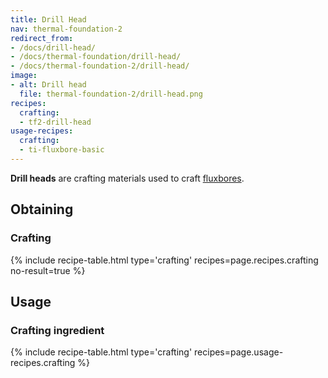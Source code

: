 ```yaml
---
title: Drill Head
nav: thermal-foundation-2
redirect_from:
- /docs/drill-head/
- /docs/thermal-foundation/drill-head/
- /docs/thermal-foundation-2/drill-head/
image:
- alt: Drill head
  file: thermal-foundation-2/drill-head.png
recipes:
  crafting:
  - tf2-drill-head
usage-recipes:
  crafting:
  - ti-fluxbore-basic
---
```


**Drill heads** are crafting materials used to craft
[fluxbores](/docs/1.12/thermal-innovation/fluxbore/).


Obtaining
---------

### Crafting
{% include recipe-table.html type='crafting' recipes=page.recipes.crafting no-result=true %}


Usage
-----

### Crafting ingredient
{% include recipe-table.html type='crafting' recipes=page.usage-recipes.crafting %}
